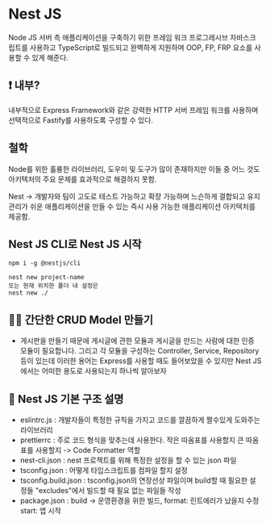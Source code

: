 # Nest JS

Node JS 서버 측 애플리케이션을 구축하기 위한 프레임 워크 프로그레시브 자바스크립트를 사용하고 TypeScript로 빌드되고 완벽하게 지원하며 OOP, FP, FRP 요소를 사용할 수 있게 해준다.

## ❗️ 내부?

내부적으로 Express Framework와 같은 강력한 HTTP 서버 프레임 워크를 사용하며 선택적으로 Fastify를 사용하도록 구성할 수 있다.

## 철학

Node를 위한 훌륭한 라이브러리, 도우미 및 도구가 많이 존재하지만 이들 중 어느 것도 아키텍처의 주요 문제를 효과적으로 해결하지 못함.

Nest -> 개발자와 팀이 고도로 테스트 가능하고 확장 가능하며 느슨하게 결합되고 유지 관리가 쉬운 애플리케이션을 만들 수 있는 즉시 사용 가능한 애플리케이션 아키텍처를 제공함.

## Nest JS CLI로 Nest JS 시작

```shell
npm i -g @nestjs/cli

nest new project-name
또는 현재 위치한 폴더 내 설정은
nest new ./
```

## 👨‍💻 간단한 CRUD Model 만들기

- 게시판을 만들기 때문에 게시글에 관한 모듈과 게시글을 만드는 사람에 대한 인증 모듈이 필요합니다. 그리고 각 모듈을 구성하는 Controller, Service, Repository 등이 있는데 이러한 용어는 Express를 사용할 때도 들어보았을 수 있지만 Nest JS에서는 어떠한 용도로 사용되는지 하나씩 알아보자

## 📌 Nest JS 기본 구조 설명

- eslintrc.js : 개발자들이 특정한 규칙을 가지고 코드를 깔끔하게 짤수있게 도와주는 라이브러리
- prettierrc : 주로 코드 형식을 맞추는데 사용한다. 작은 따옴표를 사용할지 큰 따옴표를 사용할지 -> Code Formatter 역할
- nest-cli.json : nest 프로젝트를 위해 특정한 설정을 할 수 있는 json 파일
- tsconfig.json : 어떻게 타입스크립트를 컴파일 할지 설정
- tsconfig.build.json : tsconfig.json의 연장선상 파일이며 build할 때 필요한 설정들 "excludes"에서 빌드할 때 필요 없는 파일들 작성
- package.json : build -> 운영환경을 위한 빌드, format: 린트에러가 났을지 수정 start: 앱 시작
